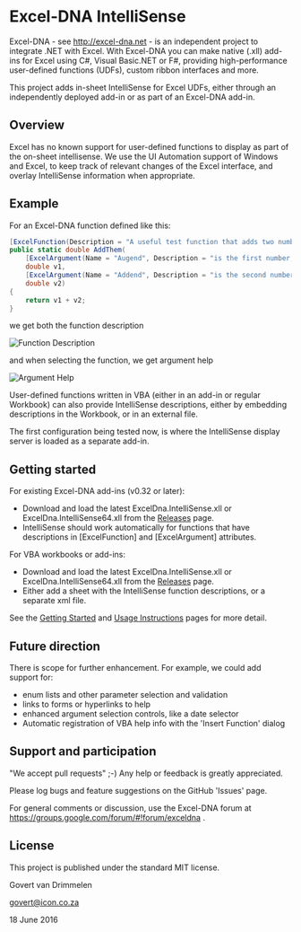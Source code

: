 Excel-DNA IntelliSense
======================
Excel-DNA - see http://excel-dna.net - is an independent project to integrate .NET with Excel.
With Excel-DNA you can make native (.xll) add-ins for Excel using C#, Visual Basic.NET or F#, providing high-performance user-defined functions (UDFs), custom ribbon interfaces and more.

This project adds in-sheet IntelliSense for Excel UDFs, either through an independently deployed add-in or as part of an Excel-DNA add-in.

Overview
--------
Excel has no known support for user-defined functions to display as part of the on-sheet intellisense. We use the UI Automation support of Windows and Excel, to keep track of relevant changes of the Excel interface, and overlay IntelliSense information when appropriate.

Example
-------

For an Excel-DNA function defined like this:
```C#
[ExcelFunction(Description = "A useful test function that adds two numbers, and returns the sum.")]
public static double AddThem(
	[ExcelArgument(Name = "Augend", Description = "is the first number, to which will be added")] 
	double v1,
	[ExcelArgument(Name = "Addend", Description = "is the second number that will be added")]     
	double v2)
{
	return v1 + v2;
}
```
we get both the function description

![Function Description](https://raw.github.com/Excel-DNA/IntelliSense/master/Screenshots/FunctionDescription.PNG)

and when selecting the function, we get argument help

![Argument Help](https://raw.github.com/Excel-DNA/IntelliSense/master/Screenshots/ArgumentHelp.PNG)


User-defined functions written in VBA (either in an add-in or regular Workbook) can also provide IntelliSense descriptions, either by embedding descriptions in the Workbook, or in an external file.

The first configuration being tested now, is where the IntelliSense display server is loaded as a separate add-in.

Getting started
---------------

For existing Excel-DNA add-ins (v0.32 or later):
  * Download and load the latest ExcelDna.IntelliSense.xll or ExcelDna.IntelliSense64.xll from the [Releases](https://github.com/Excel-DNA/IntelliSense/releases) page.
  * IntelliSense should work automatically for functions that have descriptions in [ExcelFunction] and [ExcelArgument] attributes.

For VBA workbooks or add-ins:
  * Download and load the latest ExcelDna.IntelliSense.xll or ExcelDna.IntelliSense64.xll from the [Releases](https://github.com/Excel-DNA/IntelliSense/releases) page.
  * Either add a sheet with the IntelliSense function descriptions, or a separate xml file.

See the [Getting Started](https://github.com/Excel-DNA/IntelliSense/wiki/Getting-Started) and [Usage Instructions](https://github.com/Excel-DNA/IntelliSense/wiki/Usage-Instructions) pages for more detail.

Future direction
----------------

There is scope for further enhancement. For example, we could add support for:

  * enum lists and other parameter selection and validation
  * links to forms or hyperlinks to help
  * enhanced argument selection controls, like a date selector
  * Automatic registration of VBA help info with the 'Insert Function' dialog

Support and participation
-------------------------
"We accept pull requests" ;-) 
Any help or feedback is greatly appreciated.

Please log bugs and feature suggestions on the GitHub 'Issues' page.

For general comments or discussion, use the Excel-DNA forum at https://groups.google.com/forum/#!forum/exceldna .

License
-------
This project is published under the standard MIT license.


  Govert van Drimmelen
  
  govert@icon.co.za
  
  18 June 2016
  
